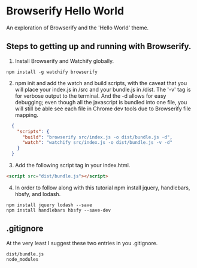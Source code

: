 # Browserify Hello World
An exploration of Browserify and the 'Hello World' theme.

## Steps to getting up and running with Browserify.

1. Install Browserify and Watchify globally.
```
npm install -g watchify browserify
```
2. npm init and add the watch and build scripts, with the caveat that you will place your index.js in /src and your bundle.js in /dist. The '-v' tag is for verbose output to the terminal. And the -d allows for easy debugging; even though all the javascript is bundled into one file, you will still be able see each file in Chrome dev tools due to Browserify file mapping.
```json
  {
    "scripts": {
      "build": "browserify src/index.js -o dist/bundle.js -d",
      "watch": "watchify src/index.js -o dist/bundle.js -v -d"
    }
  }
```
3. Add the following script tag in your index.html.
```html
<script src="dist/bundle.js"></script>
```
4. In order to follow along with this tutorial npm install jquery, handlebars, hbsfy, and lodash.
```
npm install jquery lodash --save
npm install handlebars hbsfy --save-dev
```
## .gitignore

At the very least I suggest these two entries in you .gitignore.

```
dist/bundle.js
node_modules
```
